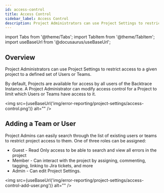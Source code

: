 ```yaml
---
id: access-control
title: Access Control
sidebar_label: Access Control
description: Project Administrators can use Project Settings to restrict access to a given project to a defined set of Users or Teams.
---
```


import Tabs from '@theme/Tabs';
import TabItem from '@theme/TabItem';
import useBaseUrl from '@docusaurus/useBaseUrl';

## Overview

Project Administrators can use Project Settings to restrict access to a given project to a defined set of Users or Teams.

By default, Projects are available for access by all users of the Backtrace Instance. A Project Administrator can modify access control for a Project to limit which Users or Teams have access to it.

<img src={useBaseUrl('img/error-reporting/project-settings/access-control.png')} alt="" />

## Adding a Team or User

Project Admins can easily search through the list of existing users or teams to restrict project access to them. One of three roles can be assigned:

- Guest - Read Only access to be able to search and view all errors in the project
- Member - Can interact with the project by assigning, commenting, tagging, linking to Jira tickets, and more
- Admin - Can edit Project Settings.

<img src={useBaseUrl('img/error-reporting/project-settings/access-control-add-user.png')} alt="" />

